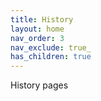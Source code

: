 ```yaml
---
title: History
layout: home
nav_order: 3
nav_exclude: true_
has_children: true
---
```

History pages